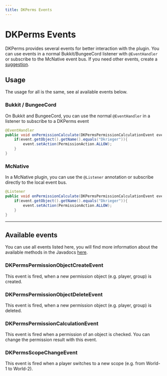 ```yaml
---
title: DKPerms Events
---
```


# DKPerms Events

DKPerms provides several events for better interaction with the plugin. You can use events in a 
normal Bukkit/BungeeCord listener with `@EventHandler` or subscribe to the McNative event bus.
If you need other events, create a [suggestion](../support.md#suggestions).

## Usage

The usage for all is the same, see al available events below.


### Bukkit / BungeeCord

On Bukkit and BungeeCord, you can use the normal `@EventHandler` in a listener to subscribe to a DKPerms event

```java
@EventHandler
public void onPermissionCalculate(DKPermsPermissionCalculationEvent event){
    if(event.getObject().getName().equals("Dkrieger")){
        event.setAction(PermissionAction.ALLOW);
    }
}
```


### McNative

In a McNative plugin, you can use the `@Listener` annotation or subscribe directly to the local event bus.

```java
@Listener
public void onPermissionCalculate(DKPermsPermissionCalculationEvent event){
    if(event.getObject().getName().equals("Dkrieger")){
        event.setAction(PermissionAction.ALLOW);
    }
}
```

****


## Available events

You can use all events listed here, you will find more information about the available methods in the Javadocs [here](https://javadocs.pretronic.net/dkperms).

### DKPermsPermissionObjectCreateEvent

This event is fired, when a new permission object (e.g. player, group) is created. 


### DKPermsPermissionObjectDeleteEvent

This event is fired, when a new permission object (e.g. player, group) is deleted.


### DKPermsPermissionCalculationEvent

This event is fired when a permission of an object is checked. You can change the permission result with this event.


### DKPermsScopeChangeEvent

This event is fired when a player switches to a new scope (e.g. from World-1 to World-2).
